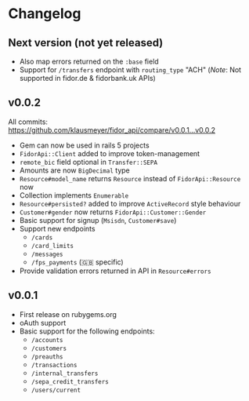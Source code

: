 # Changelog

## Next version (not yet released)

* Also map errors returned on the `:base` field
* Support for `/transfers` endpoint with `routing_type` "ACH" (*Note*: Not supported in fidor.de & fidorbank.uk APIs)

## v0.0.2

All commits: https://github.com/klausmeyer/fidor_api/compare/v0.0.1...v0.0.2

* Gem can now be used in rails 5 projects
* `FidorApi::Client` added to improve token-management
* `remote_bic` field optional in `Transfer::SEPA`
* Amounts are now `BigDecimal` type
* `Resource#model_name` returns `Resource` instead of `FidorApi::Resource` now
* Collection implements `Enumerable`
* `Resource#persisted?` added to improve `ActiveRecord` style behaviour
* `Customer#gender` now returns `FidorApi::Customer::Gender`
* Basic support for signup (`Msisdn`, `Customer#save`)
* Support new endpoints
  * `/cards`
  * `/card_limits`
  * `/messages`
  * `/fps_payments` (:gb: specific)
* Provide validation errors returned in API in `Resource#errors`

## v0.0.1

* First release on rubygems.org
* oAuth support
* Basic support for the following endpoints:
  * `/accounts`
  * `/customers`
  * `/preauths`
  * `/transactions`
  * `/internal_transfers`
  * `/sepa_credit_transfers`
  * `/users/current`
